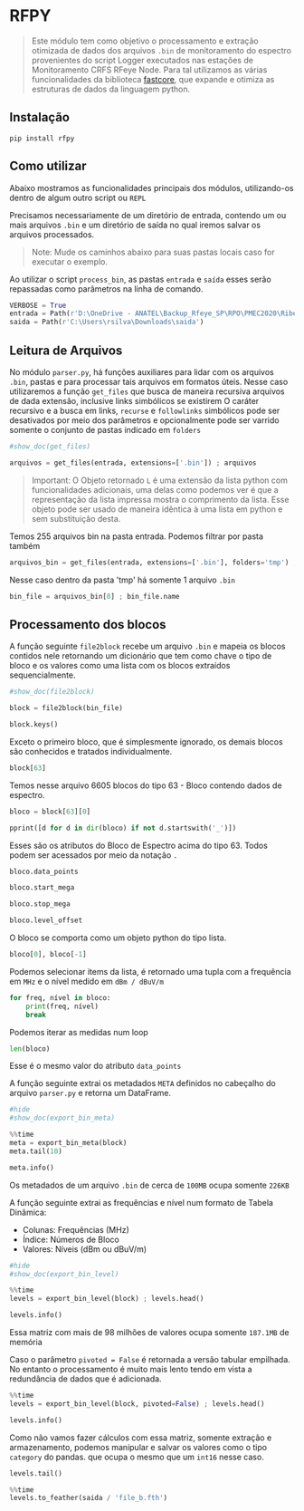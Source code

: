 # RFPY
> Este módulo tem como objetivo o processamento e extração otimizada de dados dos arquivos `.bin` de monitoramento do espectro provenientes do script Logger executados nas estações de Monitoramento CRFS RFeye Node. Para tal utilizamos as várias funcionalidades da biblioteca [fastcore](https://fastcore.fast.ai/basics.html), que expande e otimiza as estruturas de dados da linguagem python. 


## Instalação
`pip install rfpy`


## Como utilizar
Abaixo mostramos as funcionalidades principais dos módulos, utilizando-os dentro de algum outro script ou `REPL`


Precisamos necessariamente de um diretório de entrada, contendo um ou mais arquivos `.bin` e um diretório de saída no qual iremos salvar os arquivos processados. 
> Note: Mude os caminhos abaixo para suas pastas locais caso for executar o exemplo.

Ao utilizar o script `process_bin`, as pastas `entrada` e `saída` esses serão repassadas como parâmetros na linha de comando.

```python
VERBOSE = True
entrada = Path(r'D:\OneDrive - ANATEL\Backup_Rfeye_SP\RPO\PMEC2020\Ribeirao_Preto_SP\SLMA')
saida = Path(r'C:\Users\rsilva\Downloads\saida')
```

## Leitura de Arquivos


No módulo `parser.py`, há funções auxiliares para lidar com os arquivos `.bin`, pastas e para processar tais arquivos em formatos úteis. Nesse caso utilizaremos a função `get_files` que busca de maneira recursiva arquivos de dada extensão, inclusive links simbólicos se existirem
O caráter recursivo e a busca em links, `recurse` e `followlinks` simbólicos pode ser desativados por meio dos parâmetros e opcionalmente pode ser varrido somente o conjunto de pastas indicado em `folders` 

```python
#show_doc(get_files)
```

```python
arquivos = get_files(entrada, extensions=['.bin']) ; arquivos
```

> Important: O Objeto retornado `L` é uma extensão da lista python com funcionalidades adicionais, uma delas como  podemos ver é que a representação da lista impressa mostra o comprimento da lista. Esse objeto pode ser usado de maneira idêntica à uma lista em python e sem substituição desta.


Temos 255 arquivos bin na pasta entrada. Podemos filtrar por pasta também

```python
arquivos_bin = get_files(entrada, extensions=['.bin'], folders='tmp') ; arquivos_bin
```

Nesse caso dentro da pasta 'tmp' há somente 1 arquivo `.bin`

```python
bin_file = arquivos_bin[0] ; bin_file.name
```

## Processamento dos blocos
A função seguinte `file2block` recebe um arquivo `.bin` e mapeia os blocos contidos nele retornando um dicionário que tem como chave o tipo de bloco e os valores como uma lista com os blocos extraídos sequencialmente.

```python
#show_doc(file2block)
```

```python
block = file2block(bin_file)
```

```python
block.keys()
```

Exceto o primeiro bloco, que é simplesmente ignorado, os demais blocos são conhecidos e tratados individualmente.

```python
block[63]
```

Temos nesse arquivo 6605 blocos do tipo 63 - Bloco contendo dados de espectro.

```python
bloco = block[63][0]
```

```python
pprint([d for d in dir(bloco) if not d.startswith('_')])
```

Esses são os atributos do Bloco de Espectro acima do tipo 63. Todos podem ser acessados por meio da notação `.`

```python
bloco.data_points
```

```python
bloco.start_mega
```

```python
bloco.stop_mega
```

```python
bloco.level_offset
```

O bloco se comporta como um objeto python do tipo lista. 

```python
bloco[0], bloco[-1]
```

Podemos selecionar items da lista, é retornado uma tupla com a frequência em `MHz` e o nível medido em `dBm / dBuV/m` 

```python
for freq, nível in bloco:
    print(freq, nível)
    break
```

Podemos iterar as medidas num loop

```python
len(bloco)
```

Esse é o mesmo valor do atributo `data_points`


A função seguinte extrai os metadados `META` definidos no cabeçalho do arquivo `parser.py` e retorna um DataFrame.

```python
#hide
#show_doc(export_bin_meta)
```

```python
%%time
meta = export_bin_meta(block)
meta.tail(10)
```

```python
meta.info()
```

Os metadados de um arquivo `.bin` de cerca de `100MB` ocupa somente `226KB`


A função seguinte extrai as frequências e nível num formato de Tabela Dinâmica:
* Colunas: Frequências (MHz)
* Índice: Números de Bloco
* Valores: Níveis (dBm ou dBuV/m)

```python
#hide
#show_doc(export_bin_level)
```

```python
%%time
levels = export_bin_level(block) ; levels.head()
```

```python
levels.info()
```

Essa matriz com mais de 98 milhões de valores ocupa somente `187.1MB` de memória


Caso o parâmetro `pivoted = False` é retornada a versão tabular empilhada. No entanto o processamento é muito mais lento tendo em vista a redundância de dados que é adicionada.

```python
%%time
levels = export_bin_level(block, pivoted=False) ; levels.head()
```

```python
levels.info()
```

Como não vamos fazer cálculos com essa matriz, somente extração e armazenamento, podemos manipular e salvar os valores como o tipo `category` do pandas. que ocupa o mesmo que um `int16` nesse caso.

```python
levels.tail()
```

```python
%%time
levels.to_feather(saida / 'file_b.fth')
```

